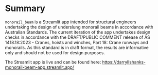 # Summary

`monorail_beam` is a Streamlit app intended for structural engineers undertaking the design of
underslung monorail beams in accordance with Australian Standards. The current iteration of the app
undertakes design checks in accordance with the DRAFT/PUBLIC COMMENT release of AS 1418.18:2023 - 
Cranes, hoists and winches, Part 18: Crane runways and monorails. As this standard is in draft
format, the results are informative only and should not be used for design purposes.

The Streamlit app is live and can be found here:
https://darryllshanks-monorail-beam-app.streamlit.app/

